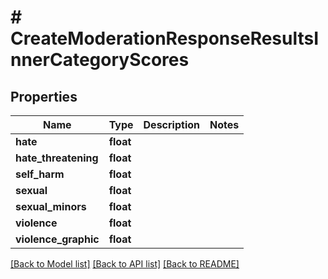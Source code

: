 # # CreateModerationResponseResultsInnerCategoryScores

## Properties

Name | Type | Description | Notes
------------ | ------------- | ------------- | -------------
**hate** | **float** |  |
**hate_threatening** | **float** |  |
**self_harm** | **float** |  |
**sexual** | **float** |  |
**sexual_minors** | **float** |  |
**violence** | **float** |  |
**violence_graphic** | **float** |  |

[[Back to Model list]](../../README.md#models) [[Back to API list]](../../README.md#endpoints) [[Back to README]](../../README.md)
